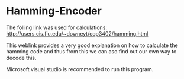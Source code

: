 # Hamming-Encoder

The folling link was used for calculations: http://users.cis.fiu.edu/~downeyt/cop3402/hamming.html

This weblink provides a very good explanation on how to calculate the hamming code and thus from this we can aso find out our own way to decode this.

Microsoft visual studio is recommended to run this program.